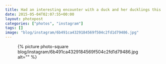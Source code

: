 ```yaml
---
title: Had an interesting encounter with a duck and her ducklings this morning. A crow got one but managed to herd the rest to safety.
date: 2015-05-04T02:07:55+00:00
layout: photopost
categories: ["photos", "instagram"]
tags: []
image: "blog/instagram/6b491ca4329184569f504c2fd1d79486.jpg"
---
```


<figure class="photo photo--square">
  {% picture photo-square blog/instagram/6b491ca4329184569f504c2fd1d79486.jpg alt="" %}
</figure>


